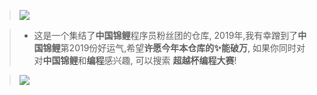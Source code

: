 > ![](https://upload-images.jianshu.io/upload_images/3203841-d01a13d8dfda918b.gif?imageMogr2/auto-orient/strip)

> - 这是一个集结了**中国锦鲤**程序员粉丝团的仓库, 2019年,我有幸蹭到了**中国锦鲤**第2019份好运气,希望**许愿今年本仓库的✨能破万**, 如果你同时对对**中国锦鲤**和**编程**感兴趣, 可以搜索 **超越杯编程大赛**!

> ![](https://upload-images.jianshu.io/upload_images/3203841-b293620068f62c5b.png?imageMogr2/auto-orient/strip%7CimageView2/2/w/1240)